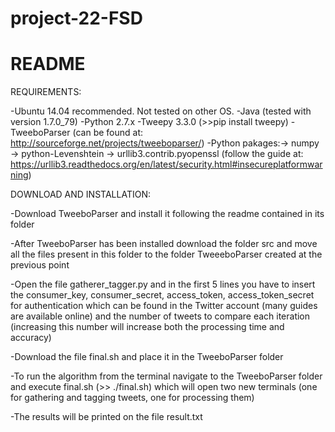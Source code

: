 # project-22-FSD
README
=================================
REQUIREMENTS:

-Ubuntu 14.04 recommended. Not tested on other OS.
-Java (tested with version 1.7.0_79)
-Python 2.7.x
-Tweepy 3.3.0 (>>pip install tweepy)
-TweeboParser (can be found at: http://sourceforge.net/projects/tweeboparser/)
-Python pakages:-> numpy
		-> python-Levenshtein
		-> urllib3.contrib.pyopenssl (follow the guide at: https://urllib3.readthedocs.org/en/latest/security.html#insecureplatformwarning)

DOWNLOAD AND INSTALLATION:

-Download TweeboParser and install it following the readme contained in its folder

-After TweeboParser has been installed download the folder src and move all the files present in this folder to the folder TweeeboParser created at the previous point

-Open the file gatherer_tagger.py and in the first 5 lines you have to insert the consumer_key, consumer_secret, access_token, access_token_secret for authentication which can be found in the Twitter account (many guides are available online) and the number of tweets to compare each iteration (increasing this number will increase both the processing time and accuracy)

-Download the file final.sh and place it in the TweeboParser folder

-To run the algorithm from the terminal navigate to the TweeboParser folder and execute final.sh  (>> ./final.sh) which will open two new terminals (one for gathering and tagging tweets, one for processing them)

-The results will be printed on the file result.txt
